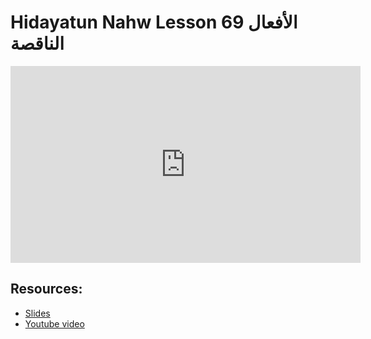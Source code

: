 # Hidayatun Nahw Lesson 69 الأفعال الناقصة            

<iframe width="560" height="315" src="https://www.youtube-nocookie.com/embed/bVNSrOfJ-5o?start=0" frameborder="0" allow="accelerometer; autoplay; encrypted-media; gyroscope; picture-in-picture" allowfullscreen="allowfullscreen"></iframe><BR>



## Resources:
- [Slides](https://github.com/arshare/resources_balagha_pdfs)
- [Youtube video](https://www.youtube.com/watch?v=bVNSrOfJ-5o&list=PLzn0qdi6JpdtdAyaM2yvvY1Yk9i4EpLHD&index=133)
